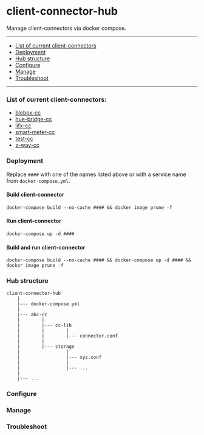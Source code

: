 client-connector-hub
================

Manage client-connectors via docker compose.

----------

+ [List of current client-connectors](#list-of-current-client-connectors)
+ [Deployment](#deployment)
+ [Hub structure](#hub-structure)
+ [Configure](#configure)
+ [Manage](#manage)
+ [Troubleshoot](#troubleshoot)

----------

### List of current client-connectors:

+ [blebox-cc](https://github.com/SENERGY-Platform/blebox-connector/tree/dev)
+ [hue-bridge-cc](https://github.com/SENERGY-Platform/hue-bridge-connector/tree/dev)
+ [lifx-cc](https://github.com/SENERGY-Platform/lifx-connector/tree/dev)
+ [smart-meter-cc](https://github.com/SENERGY-Platform/smart-meter-connector/tree/dev)
+ [test-cc](https://github.com/SENERGY-Platform/test-client-connector)
+ [z-way-cc](https://github.com/SENERGY-Platform/zway-connector)

### Deployment

Replace `####` with one of the names listed above or with a service name from `docker-compose.yml`.

#### Build client-connector

`docker-compose build --no-cache #### && docker image prune -f`

#### Run client-connector

`docker-compose up -d ####`

#### Build and run client-connector

`docker-compose build --no-cache #### && docker-compose up -d #### && docker image prune -f`


### Hub structure

    client-connector-hub
        |
        |--- docker-compose.yml
        |
        |--- abc-cc
        |        |
        |        |--- cc-lib
        |        |        |
        |        |        |--- connector.conf
        |        |
        |        |--- storage
        |                 |
        |                 |--- xyz.conf
        |                 |
        |                 |--- ...
        |
        |--- ...


### Configure


### Manage


### Troubleshoot
